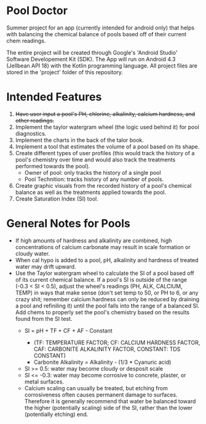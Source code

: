 # Pool Doctor
Summer project for an app (currently intended for android only) that helps with balancing the chemical balance of pools based off of their current chem readings.

The entire project will be created through Google's 'Android Studio' Software Developement Kit (SDK). The App will run on Android 4.3 (Jellbean API 18) with the Kotlin programming language. All project files are stored in the 'project' folder of this repository.


# Intended Features
<ol>
  <li><s>Have user input a pool's PH, chlorine, alkalinity, calcium hardness, and other readings.</s></li>
  <li>Implement the taylor watergram wheel (the logic used behind it) for pool diagnostics.</li>
  <li>Implement the charts in the back of the talor book.</li>
  <li>Implement a tool that estimates the volume of a pool based on its shape.</li>
  <li>Create different types of user profiles (this would track the history of a pool's chemistry over time and would also track the treatments performed towards the pool).
      <ul>
        <li>Owner of pool: only tracks the history of a single pool</li>
        <li>Pool Technition: tracks history of any number of pools.</li>
      </ul>
  </li>
  <li>Create graphic visuals from the recorded history of a pool's chemical balance as well as the treatments applied towards the pool.</li>
  <li>Create Saturation Index (SI) tool.</li>
</ol>
  
# General Notes for Pools
<ul>
  <li> If high amounts of hardness and alkalinity are combined, high concentrations of calcium carbonate may result in scale formation or cloudy water.</li>
  <li> When cal hypo is added to a pool, pH, alkalinity and hardness of treated water may drift upward.</li>
  <li>Use the Taylor watergram wheel to calculate the SI of a pool based off of its current chemical balance. If a pool's SI is outside of the range (-0.3 < SI < 0.5), adjust the wheel's readings (PH, ALK, CALCIUM, TEMP) in ways that make sense (don't set temp to 50, or PH to 6, or any crazy shit; remember calcium hardness can only be reduced by draining a pool and refiniling it) until the pool falls into the range of a balanced SI. Add chems to properly set the pool's chemistry based on the results found from the SI test.</li>
  <ul>
    <li>SI = pH + TF + CF + AF - Constant</li>
      <ul>
        <li>(TF: TEMPERATURE FACTOR; CF: CALCIUM HARDNESS FACTOR, CAF: CARBONITE ALKALINITY FACTOR, CONSTANT: TDS CONSTANT)</li>
        <li>Carbonite Alkalinity = Alkalinity - (1/3 * Cyanuric acid)</li>
      </ul>
    <li> SI >= 0.5: water may become cloudy or desposit scale</li>
    <li> SI <= -0.3: water may become corrosive to concrete, plaster, or metal surfaces.</li>
    <li>Calcium scaling can usually be treated, but etching from corrosiveness often causes permanent damage to surfaces. Therefore it is generally recommend that water be balanced toward the higher (potentially scaling) side of the SI, rather than the lower (potentially etching) end.</li>
  </ul>
</ul>
  
